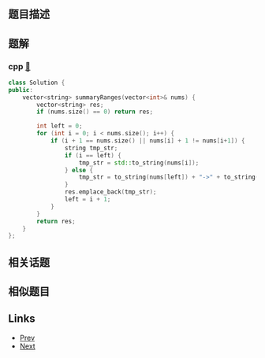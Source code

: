 
# [](https://leetcode-cn.com/problems/summary-ranges)

## 题目描述



## 题解

### cpp [🔗](summary-ranges.cpp) 
```cpp
class Solution {
public:
    vector<string> summaryRanges(vector<int>& nums) {
        vector<string> res;
        if (nums.size() == 0) return res;

        int left = 0;
        for (int i = 0; i < nums.size(); i++) {
            if (i + 1 == nums.size() || nums[i] + 1 != nums[i+1]) {
                string tmp_str;
                if (i == left) {
                    tmp_str = std::to_string(nums[i]); 
                } else {
                    tmp_str = to_string(nums[left]) + "->" + to_string(nums[i]);
                }
                res.emplace_back(tmp_str);
                left = i + 1;
            }
        }
        return res;
    }
};
```


## 相关话题



## 相似题目



## Links

- [Prev](../invert-binary-tree/README.md) 
- [Next](../kth-smallest-element-in-a-bst/README.md) 


